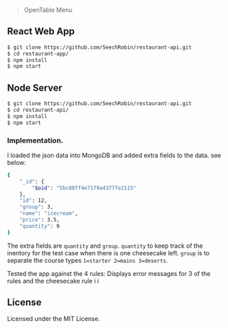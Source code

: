 > OpenTable Menu


## React Web App

```sh
$ git clone https://github.com/SeechRobin/restaurant-api.git
$ cd restaurant-app/
$ npm install
$ npm start
```

## Node Server



```sh
$ git clone https://github.com/SeechRobin/restaurant-api.git
$ cd restaurant-api/
$ npm install
$ npm start
```



### Implementation.
I loaded the json data into MongoDB and added extra fields to the data. see below:

```sh
{
    "_id": {
        "$oid": "5bc88ff4e7179a4377fe2115"
    },
    "id": 12,
    "group": 3,
    "name": "icecream",
    "price": 3.5,
    "quantity": 9
}
```
The extra fields are `quantity` and `group`. `quantity` to keep track of the inentory for the test case when there is one cheesecake left. `group` is to separate the course types `1=starter 2=mains 3=deserts`. 

Tested the app against the 4 rules: 
Displays error messages for 3 of the rules and the cheesecake rule i i


## License

Licensed under the MIT License.
